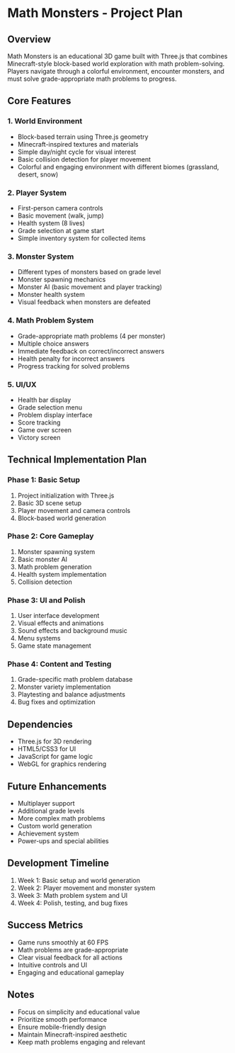 # Math Monsters - Project Plan

## Overview
Math Monsters is an educational 3D game built with Three.js that combines Minecraft-style block-based world exploration with math problem-solving. Players navigate through a colorful environment, encounter monsters, and must solve grade-appropriate math problems to progress.

## Core Features

### 1. World Environment
- Block-based terrain using Three.js geometry
- Minecraft-inspired textures and materials
- Simple day/night cycle for visual interest
- Basic collision detection for player movement
- Colorful and engaging environment with different biomes (grassland, desert, snow)

### 2. Player System
- First-person camera controls
- Basic movement (walk, jump)
- Health system (8 lives)
- Grade selection at game start
- Simple inventory system for collected items

### 3. Monster System
- Different types of monsters based on grade level
- Monster spawning mechanics
- Monster AI (basic movement and player tracking)
- Monster health system
- Visual feedback when monsters are defeated

### 4. Math Problem System
- Grade-appropriate math problems (4 per monster)
- Multiple choice answers
- Immediate feedback on correct/incorrect answers
- Health penalty for incorrect answers
- Progress tracking for solved problems

### 5. UI/UX
- Health bar display
- Grade selection menu
- Problem display interface
- Score tracking
- Game over screen
- Victory screen

## Technical Implementation Plan

### Phase 1: Basic Setup
1. Project initialization with Three.js
2. Basic 3D scene setup
3. Player movement and camera controls
4. Block-based world generation

### Phase 2: Core Gameplay
1. Monster spawning system
2. Basic monster AI
3. Math problem generation
4. Health system implementation
5. Collision detection

### Phase 3: UI and Polish
1. User interface development
2. Visual effects and animations
3. Sound effects and background music
4. Menu systems
5. Game state management

### Phase 4: Content and Testing
1. Grade-specific math problem database
2. Monster variety implementation
3. Playtesting and balance adjustments
4. Bug fixes and optimization

## Dependencies
- Three.js for 3D rendering
- HTML5/CSS3 for UI
- JavaScript for game logic
- WebGL for graphics rendering

## Future Enhancements
- Multiplayer support
- Additional grade levels
- More complex math problems
- Custom world generation
- Achievement system
- Power-ups and special abilities

## Development Timeline
1. Week 1: Basic setup and world generation
2. Week 2: Player movement and monster system
3. Week 3: Math problem system and UI
4. Week 4: Polish, testing, and bug fixes

## Success Metrics
- Game runs smoothly at 60 FPS
- Math problems are grade-appropriate
- Clear visual feedback for all actions
- Intuitive controls and UI
- Engaging and educational gameplay

## Notes
- Focus on simplicity and educational value
- Prioritize smooth performance
- Ensure mobile-friendly design
- Maintain Minecraft-inspired aesthetic
- Keep math problems engaging and relevant 